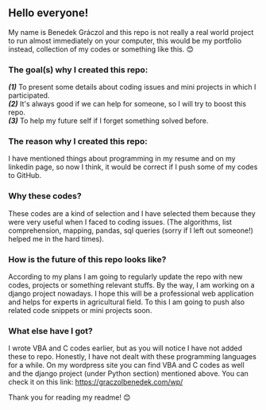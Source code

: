 ## Hello everyone!
My name is Benedek Gráczol and this repo is not really a real world project to run almost immediately on your computer, this would be my portfolio instead, collection of my codes or something like this. 😊

### The goal(s) why I created this repo:
***(1)*** To present some details about coding issues and mini projects in which I participated.<br/>
***(2)*** It's always good if we can help for someone, so I will try to boost this repo.<br/>
***(3)*** To help my future self if I forget something solved before.
  
### The reason why I created this repo:
I have mentioned things about programming in my resume and on my linkedin page, so now I think, it would be correct if I push some of my codes to GitHub.

### Why these codes?
These codes are a kind of selection and I have selected them because they were very useful when I faced to coding issues. 
(The algorithms, list comprehension, mapping, pandas, sql queries (sorry if I left out someone!) helped me in the hard times).

### How is the future of this repo looks like?
According to my plans I am going to regularly update the repo with new codes, projects or something relevant stuffs.
By the way, I am working on a django project nowadays. I hope this will be a professional web application and helps for experts in agricultural field. 
To this I am going to push also related code snippets or mini projects soon.

### What else have I got?
I wrote VBA and C codes earlier, but as you will notice I have not added these to repo. Honestly, I have not dealt with these programming languages for a while. On my wordpress site you can find VBA and C codes as well and the django project (under Python section) mentioned above. You can check it on this link: https://graczolbenedek.com/wp/ 
  
Thank you for reading my readme! 😊

